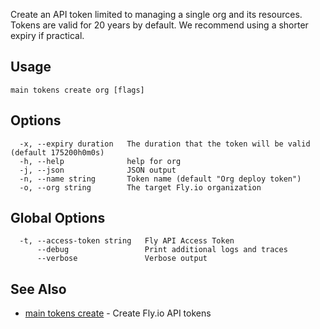Create an API token limited to managing a single org and its resources. Tokens are valid for 20 years by default. We recommend using a shorter expiry if practical.

## Usage
~~~
main tokens create org [flags]
~~~

## Options

~~~
  -x, --expiry duration   The duration that the token will be valid (default 175200h0m0s)
  -h, --help              help for org
  -j, --json              JSON output
  -n, --name string       Token name (default "Org deploy token")
  -o, --org string        The target Fly.io organization
~~~

## Global Options

~~~
  -t, --access-token string   Fly API Access Token
      --debug                 Print additional logs and traces
      --verbose               Verbose output
~~~

## See Also

* [main tokens create](/docs/flyctl/main-tokens-create/)	 - Create Fly.io API tokens

